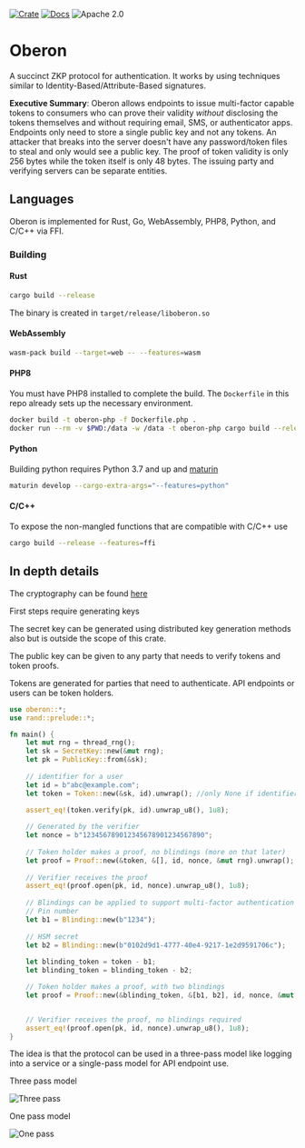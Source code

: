 [![Crate][crate-image]][crate-link]
[![Docs][docs-image]][docs-link]
![Apache 2.0][license-image]

# Oberon
A succinct ZKP protocol for authentication. It works by using techniques similar to
Identity-Based/Attribute-Based signatures.

**Executive Summary**: Oberon allows endpoints to issue multi-factor capable
tokens to consumers who can prove their validity *without* disclosing the
tokens themselves and without requiring email, SMS, or authenticator apps.
Endpoints only need to store a single public key and not any tokens. An
attacker that breaks into the server doesn't have any password/token files to
steal and only would see a public key. The proof of token validity is only 256
bytes while the token itself is only 48 bytes. The issuing party and verifying
servers can be separate entities.

## Languages

Oberon is implemented for Rust, Go, WebAssembly, PHP8, Python, and C/C++ via FFI.

### Building

#### Rust
```bash
cargo build --release
```

The binary is created in `target/release/liboberon.so`

#### WebAssembly
```bash
wasm-pack build --target=web -- --features=wasm
```

#### PHP8
You must have PHP8 installed to complete the build. The `Dockerfile` in this repo
already sets up the necessary environment.

```bash
docker build -t oberon-php -f Dockerfile.php .
docker run --rm -v $PWD:/data -w /data -t oberon-php cargo build --release --features=php
```

#### Python

Building python requires Python 3.7 and up and [maturin](https://github.com/PyO3/maturin)

```bash
maturin develop --cargo-extra-args="--features=python"
```

#### C/C++

To expose the non-mangled functions that are compatible with C/C++ use
```bash
cargo build --release --features=ffi
```

## In depth details

The cryptography can be found [here](MATH.md)

First steps require generating keys

The secret key can be generated using distributed key generation methods also but is outside the scope of this crate.

The public key can be given to any party that needs to verify tokens and token proofs.

Tokens are generated for parties that need to authenticate. API endpoints or users can be token holders.

```rust
use oberon::*;
use rand::prelude::*;

fn main() {
    let mut rng = thread_rng();
    let sk = SecretKey::new(&mut rng);
    let pk = PublicKey::from(&sk);
    
    // identifier for a user
    let id = b"abc@example.com";
    let token = Token::new(&sk, id).unwrap(); //only None if identifier yields invalid data
    
    assert_eq!(token.verify(pk, id).unwrap_u8(), 1u8);

    // Generated by the verifier
    let nonce = b"123456789012345678901234567890";
    
    // Token holder makes a proof, no blindings (more on that later)
    let proof = Proof::new(&token, &[], id, nonce, &mut rng).unwrap(); // only None if identifier yields invalid data
    
    // Verifier receives the proof
    assert_eq!(proof.open(pk, id, nonce).unwrap_u8(), 1u8);
    
    // Blindings can be applied to support multi-factor authentication and keeps the token from being stored in plaintext.
    // Pin number
    let b1 = Blinding::new(b"1234");
    
    // HSM secret
    let b2 = Blinding::new(b"0102d9d1-4777-40e4-9217-1e2d9591706c");
    
    let blinding_token = token - b1;
    let blinding_token = blinding_token - b2;

    // Token holder makes a proof, with two blindings
    let proof = Proof::new(&blinding_token, &[b1, b2], id, nonce, &mut rng).unwrap(); // only None if identifier yields invalid data


    // Verifier receives the proof, no blindings required
    assert_eq!(proof.open(pk, id, nonce).unwrap_u8(), 1u8);
}
```

The idea is that the protocol can be used in a three-pass model like logging into a service or a single-pass model
for API endpoint use.

Three pass model

![Three pass](img/three-pass.png)


One pass model

![One pass](img/one-pass.png)

[//]: # (badges)

[crate-image]: https://img.shields.io/crates/v/oberon.svg
[crate-link]: https://crates.io/crates/oberon
[docs-image]: https://docs.rs/oberon/badge.svg
[docs-link]: https://docs.rs/oberon/
[license-image]: https://img.shields.io/badge/license-Apache2.0-blue.svg

